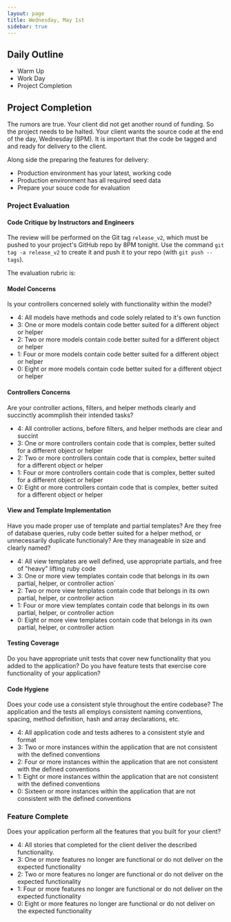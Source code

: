 ```yaml
---
layout: page
title: Wednesday, May 1st
sidebar: true
---
```


## Daily Outline

* Warm Up
* Work Day
* Project Completion

## Project Completion

The rumors are true. Your client did not get another round of funding. So the
project needs to be halted. Your client wants the source code at the end of the
day, Wednesday (8PM). It is important that the code be tagged and and ready for
delivery to the client.

Along side the preparing the features for delivery:

* Production environment has your latest, working code
* Production environment has all required seed data
* Prepare your souce code for evaluation

### Project Evaluation

#### Code Critique by Instructors and Engineers

The review will be performed on the Git tag `release_v2`, which must be pushed to
your project's GitHub repo by 8PM tonight. Use the command `git tag -a release_v2`
to create it and push it to your repo (with `git push --tags`).

The evaluation rubric is:

#### Model Concerns

Is your controllers concerned solely with functionality within the model?

* 4: All models have methods and code solely related to it's own function
* 3: One or more models contain code better suited for a different object or helper
* 2: Two or more models contain code better suited for a different object or helper
* 1: Four or more models contain code better suited for a different object or helper
* 0: Eight or more models contain code better suited for a different object or helper

#### Controllers Concerns

Are your controller actions, filters, and helper methods clearly and succinctly
acommplish their intended tasks?

* 4: All controller actions, before filters, and helper methods are clear and succint
* 3: One or more controllers contain code that is complex, better suited for a different object or helper
* 2: Two or more controllers contain code that is complex, better suited for a different object or helper
* 1: Four or more controllers contain code that is complex, better suited for a different object or helper
* 0: Eight or more controllers contain code that is complex, better suited for a different object or helper

#### View and Template Implementation

Have you made proper use of template and partial templates? Are they free of
database queries, ruby code better suited for a helper method, or unnecessarily
duplicate functionaly? Are they manageable in size and clearly named?

* 4: All view templates are well defined, use appropriate partials, and free of "heavy" lifting ruby code
* 3: One or more view templates contain code that belongs in its own partial, helper, or controller action`
* 2: Two or more view templates contain code that belongs in its own partial, helper, or controller action
* 1: Four or more view templates contain code that belongs in its own partial, helper, or controller action
* 0: Eight or more view templates contain code that belongs in its own partial, helper, or controller action

#### Testing Coverage

Do you have appropriate unit tests that cover new functionality that you added to the application?
Do you have feature tests that exercise core functionality of your application?

#### Code Hygiene

Does your code use a consistent style throughout the entire codebase? The
application and the tests all employs consistent naming conventions, spacing,
method definition, hash and array declarations, etc.

* 4: All application code and tests adheres to a consistent style and format
* 3: Two or more instances within the application that are not consistent with the defined conventions
* 2: Four or more instances within the application that are not consistent with the defined conventions
* 1: Eight or more instances within the application that are not consistent with the defined conventions
* 0: Sixteen or more instances within the application that are not consistent with the defined conventions

### Feature Complete

Does your application perform all the features that you built for your client?

* 4: All stories that completed for the client deliver the described functionality.
* 3: One or more features no longer are functional or do not deliver on the expected functionality
* 2: Two or more features no longer are functional or do not deliver on the expected functionality
* 1: Four or more features no longer are functional or do not deliver on the expected functionality
* 0: Eight or more features no longer are functional or do not deliver on the expected functionality